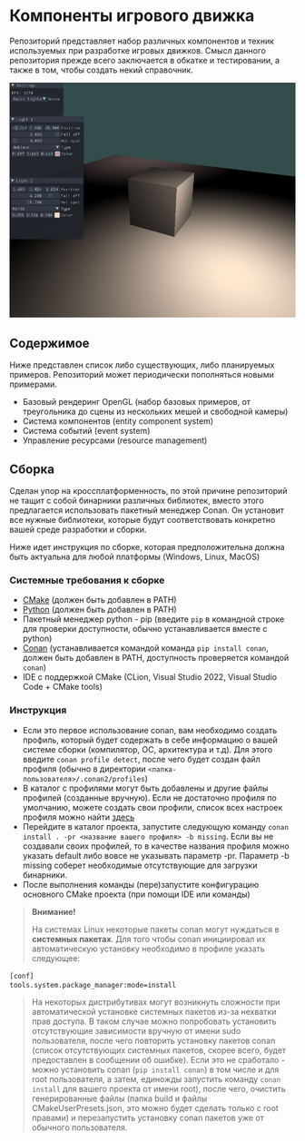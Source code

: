 # Компоненты игрового движка
Репозиторий представляет набор различных компонентов и техник используемых при разработке игровых движков. Смысл данного репозитория прежде всего заключается в обкатке и тестировании, а также в том, чтобы создать некий справочник.

![lights](README_files/preview.png)

## Содержимое

Ниже представлен список либо существующих, либо планируемых примеров. Репозиторий может периодически пополняться новыми примерами.

- Базовый рендеринг OpenGL (набор базовых примеров, от треугольника до сцены из нескольких мешей и свободной камеры)
- Система компонентов (entity component system)
- Система событий (event system)
- Управление ресурсами (resource management)

## Сборка

Сделан упор на кроссплатформенность, по этой причине репозиторий не тащит с собой бинарники различных библиотек, вместо этого предлагается использовать пакетный менеджер Conan. Он установит все нужные библиотеки, которые будут соответствовать конкретно вашей среде разработки и сборки.

Ниже идет инструкция по сборке, которая предположительна должна быть актуальна для любой платформы (Windows, Linux, MacOS)

### Системные требования к сборке
- [CMake](https://cmake.org/) (должен быть добавлен в PATH)
- [Python](https://www.python.org/) (должен быть добавлен в PATH)
- Пакетный менеджер python - pip (введите `pip` в командной строке для проверки доступности, обычно устанавливается вместе с python)
- [Conan](https://conan.io/) (устанавливается командой команда `pip install conan`, должен быть добавлен в PATH, доступность проверяется командой `conan`)
- IDE с поддержкой CMake (CLion, Visual Studio 2022, Visual Studio Code + CMake tools)

### Инструкция
- Если это первое использование conan, вам необходимо создать профиль, который будет содержать в себе информацию о вашей системе сборки (компилятор, ОС, архитектура и т.д). Для этого введите `conan profile detect`, после чего будет создан файл профиля (обычно в директории `<папка-пользователя>/.conan2/profiles`)
- В каталог с профилями могут быть добавлены и другие файлы профилей (созданные вручную). Если не достаточно профиля по умолчанию, можете создать свои профили, список всех настроек профиля можно найти [здесь](https://docs.conan.io/2/reference/config_files/settings.html#reference-config-files-settings-yml)
- Перейдите в каталог проекта, запустите следующую команду `conan install . -pr <название вашего профиля> -b missing`. Если вы не создавали своих профилей, то в качестве названия профиля можно указать default либо вовсе не указывать параметр -pr. Параметр -b missing соберет необходимые отсутствующие для загрузки бинарники.
- После выполнения команды (пере)запустите конфигурацию основного CMake проекта (при помощи IDE или команды)

> **Внимание!**
> 
> На системах Linux некоторые пакеты conan могут нуждаться в **системных пакетах**. Для того чтобы conan инициировал их автоматическую установку необходимо в профиле указать следующее: 

    [conf]
    tools.system.package_manager:mode=install

> На некоторых дистрибутивах могут возникнуть сложности при автоматической установке системных пакетов из-за нехватки прав доступа. В таком случае можно попробовать установить отсутствующие зависимости вручную от имени sudo пользователя, после чего повторить установку пакетов conan (список отсутствующих системных пакетов, скорее всего, будет предоставлен в сообщении об ошибке). Если это не сработало - можно установить conan (`pip install conan`) в том числе и для root пользователя, а затем, единожды запустить команду `conan install` для вашего проекта от имени root), после чего, очистить генерированные файлы (папка build и файлы CMakeUserPresets.json, это можно будет сделать только с root правами) и перезапустить установку conan пакетов уже от обычного пользователя.
